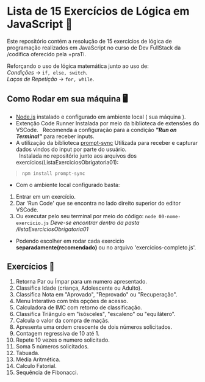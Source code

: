 #  Lista de 15 Exercícios de Lógica em JavaScript 📒

Este repositório contém a resolução de 15 exercícios de lógica de programação realizados em JavaScript no curso de Dev FullStack da /codifica oferecido pela +praTi.

Reforçando o uso de lógica matemática junto ao uso de:<br>
*Condições* -> `if, else, switch`.<br>
*Laços de Repetição* -> `for, while`.<br>

## Como Rodar em sua máquina 🖥
- [Node.js](https://nodejs.org/pt) instalado e configurado em ambiente local ( sua máquina ).
- Extenção Code Runner
Instalada por meio da biblioteca de extensões do VSCode.
&nbsp; Recomenda a configuração para a condição ***"Run on Terminal"*** para receber inputs.
- A utilização da biblioteca [prompt-sync](https://www.npmjs.com/package/prompt-sync)
Utilizada para receber e capturar dados vindos do input por parte do usuário.<br>
&nbsp; Instalada no repositório junto aos arquivos dos exercícios(ListaExerciciosObrigatoria01):
>`npm install prompt-sync`

- Com o ambiente local configurado basta:<br>
1. Entrar em um exercício.<br>
2. Dar 'Run Code' que se encontra no lado direito superior do editor VSCode.
3. Ou executar pelo seu terminal por meio do código:
`node 00-nome-exercicio.js` *Deve-se encontrar dentro da pasta /listaExerciciosObrigatoria01*
- Podendo escolher em rodar cada exercicio **separadamente(recomendado)** ou no arquivo 'exercicios-completo.js'.

## Exercícios 📝

1. Retorna Par ou Ímpar para um numero apresentado. 
2. Classifica Idade (criança, Adolescente ou Adulto). 
3. Classifica Nota em "Aprovado", "Reprovado" ou "Recuperação". 
4. Menu Interativo com três opções de acesso. 
5. Calculadora de IMC com retorno de classificação.
6. Classifica Triângulo em "isósceles", "escaleno" ou "equilátero".
7. Calcula o valor da compra de maçãs.
8. Apresenta uma ordem crescente de dois números solicitados.
9. Contagem regressiva de 10 até 1.
10. Repete 10 vezes o numero solicitado.
11. Soma 5 números solicitados.
12. Tabuada.
13. Média Aritmética.
14. Calculo Fatorial.
15. Sequência de Fibonacci.